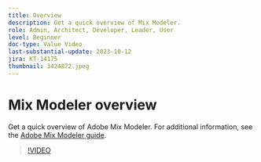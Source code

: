 ```yaml
---
title: Overview
description: Get a quick overview of Mix Modeler.
role: Admin, Architect, Developer, Leader, User
level: Beginner
doc-type: Value Video
last-substantial-update: 2023-10-12
jira: KT-14175
thumbnail: 3424872.jpeg
---
```


# Mix Modeler overview

Get a quick overview of Adobe Mix Modeler. For additional information, see the [Adobe Mix Modeler guide](https://experienceleague.adobe.com/docs/mix-modeler/using/get-started/workflow.html).

>[!VIDEO](https://video.tv.adobe.com/v/3424872/?learn=on)
